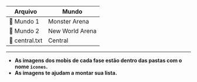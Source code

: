 | Arquivo | Mundo |
|---------|-------|
| 📁 Mundo 1 | Monster Arena   |
| 📁 Mundo 2 | New World Arena |
| 📃 central.txt | Central |

---

* **As imagens dos mobis de cada fase estão dentro das pastas com o nome `icones`.**
* **As imagens te ajudam a montar sua lista.**